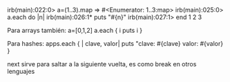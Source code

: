 irb(main):022:0> a=(1..3).map
=> #<Enumerator: 1..3:map>
irb(main):025:0> a.each do |n|
irb(main):026:1* puts "#{n}"
irb(main):027:1> end
1
2
3

Para arrays también:
a=[0,1,2]
a.each { i
puts i
}

Para hashes:
apps.each { | clave, valor| puts "clave: #{clave}   valor: #{valor} }


next sirve para saltar a la siguiente vuelta, es como break en otros lenguajes
